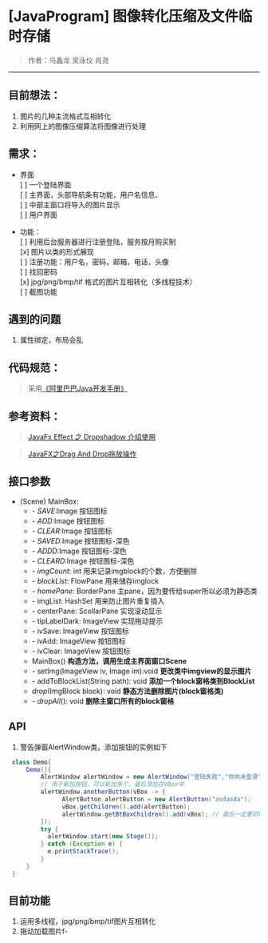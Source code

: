 # [JavaProgram] 图像转化压缩及文件临时存储
>作者：乌鑫龙 吴泳仪 肖尧
---
## 目前想法：
  1. 图片的几种主流格式互相转化 
  2. 利用网上的图像压缩算法将图像进行处理
  
## 需求：

 - 界面   
 [ ] 一个登陆界面   
 [ ] 主界面，头部导航条有功能，用户名信息、    
 [ ] 中部主窗口将导入的图片显示   
 [ ] 用户界面     

 - 功能：   
 [ ] 利用后台服务器进行注册登陆，服务按月购买制  
 [x] 图片以类的形式展现  
 [ ] 注册功能：用户名，密码，邮箱，电话，头像  
 [ ] 找回密码  
 [x] jpg/png/bmp/tif 格式的图片互相转化（多线程技术）  
 [ ] 截图功能
 
 ## 遇到的问题
 1. 属性绑定，布局会乱
 
 ## 代码规范：
 > 采用[《阿里巴巴Java开发手册》](https://github.com/alibaba/p3c/blob/master/%E9%98%BF%E9%87%8C%E5%B7%B4%E5%B7%B4Java%E5%BC%80%E5%8F%91%E6%89%8B%E5%86%8C%EF%BC%88%E5%8D%8E%E5%B1%B1%E7%89%88%EF%BC%89.pdf)

## 参考资料：
> [JavaFx Effect 之 Dropshadow 介绍使用](https://blog.csdn.net/qq_22571159/article/details/86570727)

>[JavaFX之Drag And Drop拖放操作](https://blog.csdn.net/wingfourever/article/details/8858782)


## 接口参数
 
 - (Scene) MainBox:
    - \- _SAVE_:Image 按钮图标    
    - \- _ADD_:Image 按钮图标   
    - \- _CLEAR_:Image 按钮图标   
    - \- _SAVED_:Image 按钮图标-深色   
    - \- _ADDD_:Image 按钮图标-深色   
    - \- _CLEARD_:Image 按钮图标-深色   
    - \- _imgCount_: int 用来记录imgblock的个数，方便删除
    - \- _blockList_: FlowPane 用来储存imglock   
    - \- _homePane_: BorderPane 主pane，因为要传给super所以必须为静态类   
    - \- imgList: HashSet 用来防止图片重复插入   
    - \- centerPane: ScollarPane 实现滚动显示   
    - \- tipLabelDark: ImageView 实现拖动提示   
    - \- ivSave: ImageView 按钮图标  
    - \- ivAdd: ImageView 按钮图标  
    - \- ivClear: ImageView 按钮图标 
   - MainBox()  **构造方法，调用生成主界面窗口Scene**    
   - \- setImg(ImageView iv, Image im):void **更改类中imgview的显示图片**   
   - \- addToBlockList(String path): void **添加一个block窗格类到BlockList**    
   - _drop_(ImgBlock block): void **静态方法删除图片(block窗格类)**    
   - \- _dropAll_(): void **删除主窗口所有的block窗格**    
   
## API
   1. 警告弹窗AlertWindow类，添加按钮的实例如下    
   ```java
    class Demo{
        Demo(){
            AlertWindow alertWindow = new AlertWindow("登陆失败","你尚未登录");  // 此处写警告弹窗的标题和内容
            // 用于新加按钮，可以新加多个，最后添加在VBox中
            alertWindow.anotherButton(vBox -> {
                  AlertButton alertButton = new AlertButton("asdasda");        //写新加按钮的名字
                  vBox.getChildren().add(alertButton);
                  alertWindow.getBtBoxChildren().add(vBox); // 最后一定要将VBox添加进alertWindow的btbox中
            });
            try {
              alertWindow.start(new Stage());
            } catch (Exception e) {
              e.printStackTrace();
            }
        }
    }
   ``` 

## 目前功能
1. 运用多线程，jpg/png/bmp/tif图片互相转化
2. 拖动加载图片f-